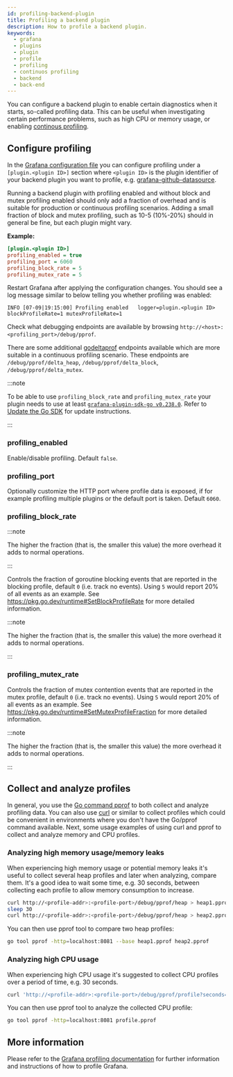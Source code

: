 ```yaml
---
id: profiling-backend-plugin
title: Profiling a backend plugin
description: How to profile a backend plugin.
keywords:
  - grafana
  - plugins
  - plugin
  - profile
  - profiling
  - continuos profiling
  - backend
  - back-end
---
```


You can configure a backend plugin to enable certain diagnostics when it starts, so-called profiling data. This can be useful
when investigating certain performance problems, such as high CPU or memory usage, or enabling [continous profiling](https://grafana.com/oss/pyroscope/).

## Configure profiling

In the [Grafana configuration file](https://grafana.com/docs/grafana/latest/setup-grafana/configure-grafana/) you can configure profiling under a `[plugin.<plugin ID>]` section where `<plugin ID>` is the plugin identifier of your backend plugin you want to profile, e.g. [grafana-github-datasource](https://grafana.com/grafana/plugins/grafana-github-datasource/).

Running a backend plugin with profiling enabled and without block and mutex profiling enabled should only add a fraction of overhead and is suitable for production or continuous profiling scenarios. Adding a small fraction of block and mutex profiling, such as 10-5 (10%-20%) should in general be fine, but each plugin might vary.

**Example:**

```ini title="custom.ini"
[plugin.<plugin ID>]
profiling_enabled = true
profiling_port = 6060
profiling_block_rate = 5
profiling_mutex_rate = 5
```

Restart Grafana after applying the configuration changes. You should see a log message similar to below telling you whether profiling was enabled:

```shell
INFO [07-09|19:15:00] Profiling enabled   logger=plugin.<plugin ID> blockProfileRate=1 mutexProfileRate=1
```

Check what debugging endpoints are available by browsing `http://<host>:<profiling_port>/debug/pprof`.

There are some additional [godeltaprof](https://github.com/grafana/pyroscope-go/tree/main/godeltaprof) endpoints available which are more suitable in a continuous profiling scenario. These endpoints are `/debug/pprof/delta_heap`, `/debug/pprof/delta_block`, `/debug/pprof/delta_mutex`.

:::note

To be able to use `profiling_block_rate` and `profiling_mutex_rate` your plugin needs to use at least [`grafana-plugin-sdk-go v0.238.0`](https://github.com/grafana/grafana-plugin-sdk-go/releases/tag/v0.238.0). Refer to [Update the Go SDK](../../create-a-plugin/develop-a-plugin/work-with-backend) for update instructions.

:::

### profiling_enabled

Enable/disable profiling. Default `false`.

### profiling_port

Optionally customize the HTTP port where profile data is exposed, if for example profiling multiple plugins or the default port is taken. Default `6060`.

### profiling_block_rate

:::note

The higher the fraction (that is, the smaller this value) the more overhead it adds to normal operations.

:::

Controls the fraction of goroutine blocking events that are reported in the blocking profile, default `0` (i.e. track no events). Using `5` would report 20% of all events as an example. See https://pkg.go.dev/runtime#SetBlockProfileRate for more detailed information.

:::note

The higher the fraction (that is, the smaller this value) the more overhead it adds to normal operations.

:::

### profiling_mutex_rate

Controls the fraction of mutex contention events that are reported in the mutex profile, default `0` (i.e. track no events). Using `5` would report 20% of all events as an example. See https://pkg.go.dev/runtime#SetMutexProfileFraction for more detailed information.

:::note

The higher the fraction (that is, the smaller this value) the more overhead it adds to normal operations.

:::

## Collect and analyze profiles

In general, you use the [Go command pprof](https://golang.org/cmd/pprof/) to both collect and analyze profiling data. You can also use [curl](https://curl.se/) or similar to collect profiles which could be convenient in environments where you don't have the Go/pprof command available. Next, some usage examples of using curl and pprof to collect and analyze memory and CPU profiles.

### Analyzing high memory usage/memory leaks

When experiencing high memory usage or potential memory leaks it's useful to collect several heap profiles and later when analyzing, compare them. It's a good idea to wait some time, e.g. 30 seconds, between collecting each profile to allow memory consumption to increase.

```bash
curl http://<profile-addr>:<profile-port>/debug/pprof/heap > heap1.pprof
sleep 30
curl http://<profile-addr>:<profile-port>/debug/pprof/heap > heap2.pprof
```

You can then use pprof tool to compare two heap profiles:

```bash
go tool pprof -http=localhost:8081 --base heap1.pprof heap2.pprof
```

### Analyzing high CPU usage

When experiencing high CPU usage it's suggested to collect CPU profiles over a period of time, e.g. 30 seconds.

```bash
curl 'http://<profile-addr>:<profile-port>/debug/pprof/profile?seconds=30' > profile.pprof
```

You can then use pprof tool to analyze the collected CPU profile:

```bash
go tool pprof -http=localhost:8081 profile.pprof
```

## More information

Please refer to the [Grafana profiling documentation](https://grafana.com/docs/grafana/next/setup-grafana/configure-grafana/configure-tracing/#turn-on-profiling-and-collect-profiles) for further information and instructions of how to profile Grafana.
